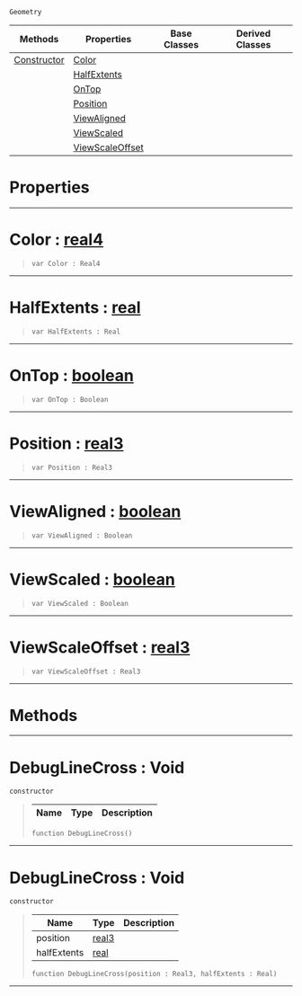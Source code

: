  `Geometry`

|Methods|Properties|Base Classes|Derived Classes|
|---|---|---|---|
|[ Constructor](https://github.com/ZilchEngine/ZilchDocs/blob/master/code_reference/class_reference/debuglinecross.markdown#debuglinecross-void)|[ Color](https://github.com/ZilchEngine/ZilchDocs/blob/master/code_reference/class_reference/debuglinecross.markdown#color-zilch-engine-docume)| | |
| |[ HalfExtents](https://github.com/ZilchEngine/ZilchDocs/blob/master/code_reference/class_reference/debuglinecross.markdown#halfextents-zilch-engine)| | |
| |[ OnTop](https://github.com/ZilchEngine/ZilchDocs/blob/master/code_reference/class_reference/debuglinecross.markdown#ontop-zilch-engine-docume)| | |
| |[ Position](https://github.com/ZilchEngine/ZilchDocs/blob/master/code_reference/class_reference/debuglinecross.markdown#position-zilch-engine-doc)| | |
| |[ ViewAligned](https://github.com/ZilchEngine/ZilchDocs/blob/master/code_reference/class_reference/debuglinecross.markdown#viewaligned-zilch-engine)| | |
| |[ ViewScaled](https://github.com/ZilchEngine/ZilchDocs/blob/master/code_reference/class_reference/debuglinecross.markdown#viewscaled-zilch-engine-d)| | |
| |[ ViewScaleOffset](https://github.com/ZilchEngine/ZilchDocs/blob/master/code_reference/class_reference/debuglinecross.markdown#viewscaleoffset-zilch-eng)| | |


 #  Properties


---  
 #  Color : [real4](https://github.com/ZilchEngine/ZilchDocs/blob/master/code_reference/nada_base_types/real4.markdown)

> 
> ``` lang=cpp, name=Nada
> var Color : Real4


---  
 #  HalfExtents : [real](https://github.com/ZilchEngine/ZilchDocs/blob/master/code_reference/nada_base_types/real.markdown)

> 
> ``` lang=cpp, name=Nada
> var HalfExtents : Real


---  
 #  OnTop : [boolean](https://github.com/ZilchEngine/ZilchDocs/blob/master/code_reference/nada_base_types/boolean.markdown)

> 
> ``` lang=cpp, name=Nada
> var OnTop : Boolean


---  
 #  Position : [real3](https://github.com/ZilchEngine/ZilchDocs/blob/master/code_reference/nada_base_types/real3.markdown)

> 
> ``` lang=cpp, name=Nada
> var Position : Real3


---  
 #  ViewAligned : [boolean](https://github.com/ZilchEngine/ZilchDocs/blob/master/code_reference/nada_base_types/boolean.markdown)

> 
> ``` lang=cpp, name=Nada
> var ViewAligned : Boolean


---  
 #  ViewScaled : [boolean](https://github.com/ZilchEngine/ZilchDocs/blob/master/code_reference/nada_base_types/boolean.markdown)

> 
> ``` lang=cpp, name=Nada
> var ViewScaled : Boolean


---  
 #  ViewScaleOffset : [real3](https://github.com/ZilchEngine/ZilchDocs/blob/master/code_reference/nada_base_types/real3.markdown)

> 
> ``` lang=cpp, name=Nada
> var ViewScaleOffset : Real3


---  
 #  Methods


---  
 #  DebugLineCross : Void

 `constructor`

> 
> |Name|Type|Description|
> |---|---|---|
> ``` lang=cpp, name=Nada
> function DebugLineCross()
> ``` 


---  
 #  DebugLineCross : Void

 `constructor`

> 
> |Name|Type|Description|
> |---|---|---|
> |position|[real3](https://github.com/ZilchEngine/ZilchDocs/blob/master/code_reference/nada_base_types/real3.markdown)| |
> |halfExtents|[real](https://github.com/ZilchEngine/ZilchDocs/blob/master/code_reference/nada_base_types/real.markdown)| |
> ``` lang=cpp, name=Nada
> function DebugLineCross(position : Real3, halfExtents : Real)
> ``` 


---  
 

 